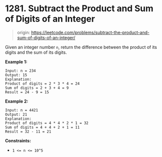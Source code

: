 # 1281. Subtract the Product and Sum of Digits of an Integer

> origin: <https://leetcode.com/problems/subtract-the-product-and-sum-of-digits-of-an-integer/>

Given an integer number `n`, return the difference between the product of its
digits and the sum of its digits.

**Example 1:**

```text
Input: n = 234
Output: 15 
Explanation: 
Product of digits = 2 * 3 * 4 = 24 
Sum of digits = 2 + 3 + 4 = 9 
Result = 24 - 9 = 15
```

**Example 2:**

```text
Input: n = 4421
Output: 21
Explanation: 
Product of digits = 4 * 4 * 2 * 1 = 32 
Sum of digits = 4 + 4 + 2 + 1 = 11 
Result = 32 - 11 = 21
```

**Constraints:**

* `1 <= n <= 10^5`
